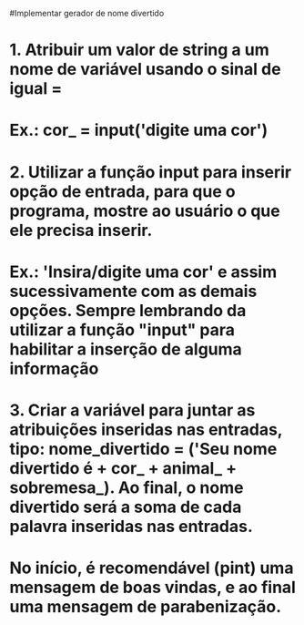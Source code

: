 #Implementar gerador de nome divertido

# 1. Atribuir um valor de string a um nome de variável usando o sinal de igual =
# Ex.: cor_ = input('digite uma cor')
# 2. Utilizar a função input para inserir opção de entrada, para que o programa, mostre ao usuário o que ele precisa inserir.
# Ex.: 'Insira/digite uma cor' e assim sucessivamente com as demais opções. Sempre lembrando da utilizar a função "input" para habilitar a inserção de alguma informação
# 3. Criar a variável para juntar as atribuições inseridas nas entradas, tipo: nome_divertido = ('Seu nome divertido é + cor_ + animal_ + sobremesa_). Ao final, o nome divertido será a soma de cada palavra inseridas nas entradas.
# No início, é recomendável (pint) uma mensagem de boas vindas, e ao final uma mensagem de parabenização. 